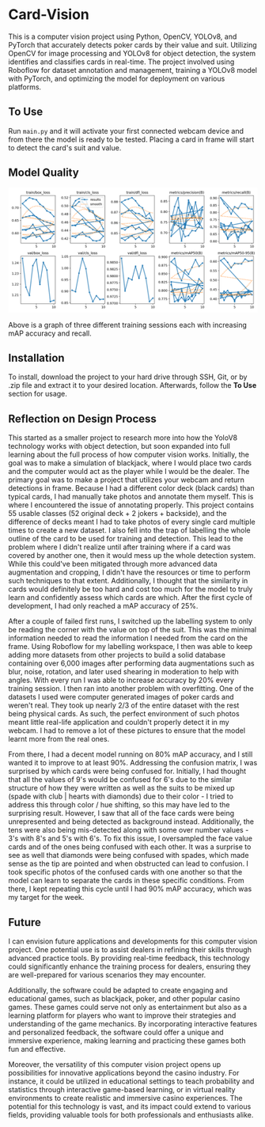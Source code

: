 # Card-Vision
This is a computer vision project using Python, OpenCV, YOLOv8, and PyTorch that accurately detects poker cards by their value and suit. Utilizing OpenCV for image processing and YOLOv8 for object detection, the system identifies and classifies cards in real-time. The project involved using Roboflow for dataset annotation and management, training a YOLOv8 model with PyTorch, and optimizing the model for deployment on various platforms.

## To Use
Run `main.py` and it will activate your first connected webcam device and from there the model is ready to be tested. Placing a card in frame will start to detect the card's suit and value. 

## Model Quality
![alt text](card-vision-model-output/results.png)

Above is a graph of three different training sessions each with increasing mAP accuracy and recall.

## Installation
To install, download the project to your hard drive through SSH, Git, or by .zip file and extract it to your desired location. Afterwards, follow the **To Use** section for usage.

## Reflection on Design Process
This started as a smaller project to research more into how the YoloV8 technology works with object detection, but soon expanded into full learning about the full process of how computer vision works. Initially, the goal was to make a simulation of blackjack, where I would place two cards and the computer would act as the player while I would be the dealer. The primary goal was to make a project that utilizes your webcam and return detections in frame. Because I had a different color deck (black cards) than typical cards, I had manually take photos and annotate them myself. This is where I encountered the issue of annotating properly. This project contains 55 usable classes (52 original deck + 2 jokers + backside), and the difference of decks meant I had to take photos of every single card multiple times to create a new dataset. I also fell into the trap of labelling the whole outline of the card to be used for training and detection. This lead to the problem where I didn't realize until after training where if a card was covered by another one, then it would mess up the whole detection system. While this could've been mitigated through more advanced data augmentation and cropping, I didn't have the resources or time to perform such techniques to that extent. Additionally, I thought that the similarity in cards would definitely be too hard and cost too much for the model to truly learn and confidently assess which cards are which. After the first cycle of development, I had only reached a mAP accuracy of 25%. 

After a couple of failed first runs, I switched up the labelling system to only be reading the corner with the value on top of the suit. This was the minimal information needed to read the information I needed from the card on the frame. Using Roboflow for my labelling workspace, I then was able to keep adding more datasets from other projects to build a solid database containing over 6,000 images after performing data augmentations such as blur, noise, rotation, and later used shearing in moderation to help with angles. With every run I was able to increase accuracy by 20% every training session. I then ran into another problem with overfitting. One of the datasets I used were computer generated images of poker cards and weren't real. They took up nearly 2/3 of the entire dataset with the rest being physical cards. As such, the perfect environment of such photos meant little real-life application and couldn't properly detect it in my webcam. I had to remove a lot of these pictures to ensure that the model learnt more from the real ones.

From there, I had a decent model running on 80% mAP accuracy, and I still wanted it to improve to at least 90%. Addressing the confusion matrix, I was surprised by which cards were being confused for. Initially, I had thought that all the values of 9's would be confused for 6's due to the similar structure of how they were written as well as the suits to be mixed up (spade with club | hearts with diamonds) due to their color - I tried to address this through color / hue shifting, so this may have led to the surprising result. However, I saw that all of the face cards were being unrepresented and being detected as background instead. Additionally, the tens were also being mis-detected along with some over number values - 3's with 8's and 5's with 6's. To fix this issue, I oversampled the face value cards and of the ones being confused with each other. It was a surprise to see as well that diamonds were being confused with spades, which made sense as the tip are pointed and when obstructed can lead to confusion. I took specific photos of the confused cards with one another so that the model can learn to separate the cards in these specific conditions. From there, I kept repeating this cycle until I had 90% mAP accuracy, which was my target for the week.

## Future
I can envision future applications and developments for this computer vision project. One potential use is to assist dealers in refining their skills through advanced practice tools. By providing real-time feedback, this technology could significantly enhance the training process for dealers, ensuring they are well-prepared for various scenarios they may encounter.

Additionally, the software could be adapted to create engaging and educational games, such as blackjack, poker, and other popular casino games. These games could serve not only as entertainment but also as a learning platform for players who want to improve their strategies and understanding of the game mechanics. By incorporating interactive features and personalized feedback, the software could offer a unique and immersive experience, making learning and practicing these games both fun and effective.

Moreover, the versatility of this computer vision project opens up possibilities for innovative applications beyond the casino industry. For instance, it could be utilized in educational settings to teach probability and statistics through interactive game-based learning, or in virtual reality environments to create realistic and immersive casino experiences. The potential for this technology is vast, and its impact could extend to various fields, providing valuable tools for both professionals and enthusiasts alike.
